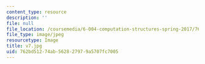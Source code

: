 ```yaml
---
content_type: resource
description: ''
file: null
file_location: /coursemedia/6-004-computation-structures-spring-2017/762bd51274ab562827979a5707fc7005_v7.jpg
file_type: image/jpeg
resourcetype: Image
title: v7.jpg
uid: 762bd512-74ab-5628-2797-9a5707fc7005
---
```

